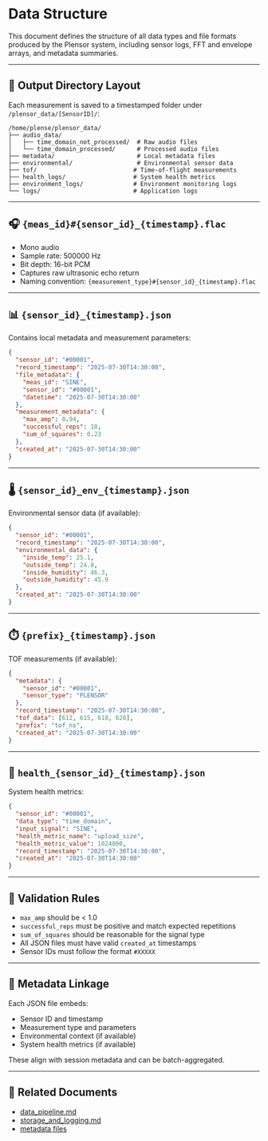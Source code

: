 # Data Structure

This document defines the structure of all data types and file formats produced by the Plensor system, including sensor logs, FFT and envelope arrays, and metadata summaries.

---

## 📁 Output Directory Layout

Each measurement is saved to a timestamped folder under `/plensor_data/[SensorID]/`:

```
/home/plense/plensor_data/
├── audio_data/
│   ├── time_domain_not_processed/  # Raw audio files
│   └── time_domain_processed/      # Processed audio files
├── metadata/                       # Local metadata files
├── environmental/                  # Environmental sensor data
├── tof/                           # Time-of-flight measurements
├── health_logs/                   # System health metrics
├── environment_logs/              # Environment monitoring logs
└── logs/                          # Application logs
```

---

## 🎧 `{meas_id}#{sensor_id}_{timestamp}.flac`

- Mono audio
- Sample rate: 500000 Hz
- Bit depth: 16-bit PCM
- Captures raw ultrasonic echo return
- Naming convention: `{measurement_type}#{sensor_id}_{timestamp}.flac`

---

## 📊 `{sensor_id}_{timestamp}.json`

Contains local metadata and measurement parameters:

```json
{
  "sensor_id": "#00001",
  "record_timestamp": "2025-07-30T14:30:00",
  "file_metadata": {
    "meas_id": "SINE",
    "sensor_id": "#00001",
    "datetime": "2025-07-30T14:30:00"
  },
  "measurement_metadata": {
    "max_amp": 0.94,
    "successful_reps": 10,
    "sum_of_squares": 0.23
  },
  "created_at": "2025-07-30T14:30:00"
}
```

---

## 🌡️ `{sensor_id}_env_{timestamp}.json`

Environmental sensor data (if available):

```json
{
  "sensor_id": "#00001",
  "record_timestamp": "2025-07-30T14:30:00",
  "environmental_data": {
    "inside_temp": 25.1,
    "outside_temp": 24.8,
    "inside_humidity": 46.3,
    "outside_humidity": 45.9
  },
  "created_at": "2025-07-30T14:30:00"
}
```

---

## ⏱️ `{prefix}_{timestamp}.json`

TOF measurements (if available):

```json
{
  "metadata": {
    "sensor_id": "#00001",
    "sensor_type": "PLENSOR"
  },
  "record_timestamp": "2025-07-30T14:30:00",
  "tof_data": [612, 615, 618, 620],
  "prefix": "tof_ns",
  "created_at": "2025-07-30T14:30:00"
}
```

---

## 💚 `health_{sensor_id}_{timestamp}.json`

System health metrics:

```json
{
  "sensor_id": "#00001",
  "data_type": "time_domain",
  "input_signal": "SINE",
  "health_metric_name": "upload_size",
  "health_metric_value": 1024000,
  "record_timestamp": "2025-07-30T14:30:00",
  "created_at": "2025-07-30T14:30:00"
}
```

---

## 🧪 Validation Rules

- `max_amp` should be < 1.0
- `successful_reps` must be positive and match expected repetitions
- `sum_of_squares` should be reasonable for the signal type
- All JSON files must have valid `created_at` timestamps
- Sensor IDs must follow the format `#XXXXX`

---

## 🧵 Metadata Linkage

Each JSON file embeds:
- Sensor ID and timestamp
- Measurement type and parameters
- Environmental context (if available)
- System health metrics (if available)

These align with session metadata and can be batch-aggregated.

---

## 🔗 Related Documents

- [data_pipeline.md](data_pipeline.md)
- [storage_and_logging.md](storage_and_logging.md)
- [metadata files](../code/metadata/)
